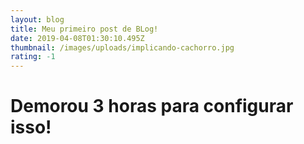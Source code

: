 ```yaml
---
layout: blog
title: Meu primeiro post de BLog!
date: 2019-04-08T01:30:10.495Z
thumbnail: /images/uploads/implicando-cachorro.jpg
rating: -1
---
```

# **Demorou 3 horas para configurar isso!**
